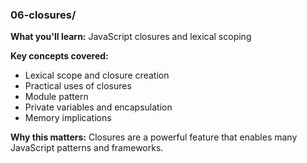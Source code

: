 ### 06-closures/
**What you'll learn:** JavaScript closures and lexical scoping

**Key concepts covered:**
- Lexical scope and closure creation
- Practical uses of closures
- Module pattern
- Private variables and encapsulation
- Memory implications

**Why this matters:** Closures are a powerful feature that enables many JavaScript patterns and frameworks.